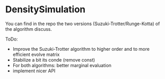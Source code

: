 # DensitySimulation

You can find in the repo the two versions (Suzuki-Trotter/Runge-Kotta) of the algorithm discuss.

ToDo:
- Improve the Suzuki-Trotter algorithm to higher order and to more efficient evolve matrix
- Stabilize a bit its conde (remove const)
- For both algorithms: better marginal evaluation
- implement nicer API
